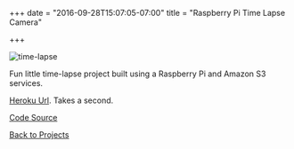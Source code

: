 +++
date = "2016-09-28T15:07:05-07:00"
title = "Raspberry Pi Time Lapse Camera"

+++

![time-lapse](/img/projects/time-lapse.gif)

Fun little time-lapse project built using a Raspberry Pi and Amazon S3 services.

[Heroku Url](https://s3-time-lapse.herokuapp.com/). Takes a second.

[Code Source](https://github.com/berto/time-lapse)

[Back to Projects](/projects)
